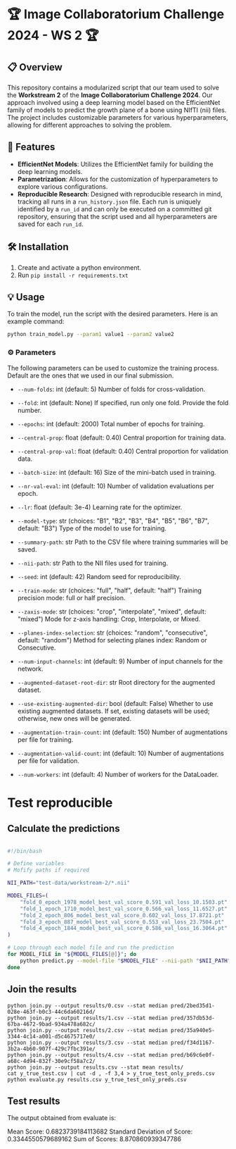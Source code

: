#  🏆 Image Collaboratorium Challenge 2024 - WS 2 🏆

## 📋 Overview

This repository contains a modularized script that our team used to solve the **Workstream 2** of the **Image Collaboratorium Challenge 2024**. Our approach involved using a deep learning model based on the EfficientNet family of models to predict the growth plane of a bone using NIfTI (nii) files. The project includes customizable parameters for various hyperparameters, allowing for different approaches to solving the problem.

## 🌟 Features
- **EfficientNet Models**: Utilizes the EfficientNet family for building the deep learning models.
- **Parametrization**: Allows for the customization of hyperparameters to explore various configurations.
- **Reproducible Research**: Designed with reproducible research in mind, tracking all runs in a `run_history.json` file. Each run is uniquely identified by a `run_id` and can only be executed on a committed git repository, ensuring that the script used and all hyperparameters are saved for each `run_id`.

## 🛠️ Installation

1. Create and activate a python environment.
2. Run `pip install -r requirements.txt`

## 💡 Usage
To train the model, run the script with the desired parameters. Here is an example command:
```bash
python train_model.py --param1 value1 --param2 value2
````

### ⚙️ Parameters

The following parameters can be used to customize the training process. Default are the ones that we used in our final submission.

- `--num-folds`: int (default: 5)
Number of folds for cross-validation.

- `--fold`: int (default: None)
If specified, run only one fold. Provide the fold number.

- `--epochs`: int (default: 2000)
Total number of epochs for training.

- `--central-prop`: float (default: 0.40)
Central proportion for training data.

- `--central-prop-val`: float (default: 0.40)
Central proportion for validation data.

- `--batch-size`: int (default: 16)
Size of the mini-batch used in training.

- `--nr-val-eval`: int (default: 10)
Number of validation evaluations per epoch.

- `--lr`: float (default: 3e-4)
Learning rate for the optimizer.

- `--model-type`: str (choices: "B1", "B2", "B3", "B4", "B5", "B6", "B7", default: "B3")
Type of the model to use for training.

- `--summary-path`: str 
Path to the CSV file where training summaries will be saved.

- `--nii-path`: str 
Path to the NII files used for training.

- `--seed`: int (default: 42)
Random seed for reproducibility.

- `--train-mode`: str (choices: "full", "half", default: "half")
Training precision mode: full or half precision.

- `--zaxis-mode`: str (choices: "crop", "interpolate", "mixed", default: "mixed")
Mode for z-axis handling: Crop, Interpolate, or Mixed.

- `--planes-index-selection`: str (choices: "random", "consecutive", default: "random")
Method for selecting planes index: Random or Consecutive.

- `--num-input-channels`: int (default: 9)
Number of input channels for the network.

- `--augmented-dataset-root-dir`: str 
Root directory for the augmented dataset.

- `--use-existing-augmented-dir`: bool (default: False)
Whether to use existing augmented datasets. If set, existing datasets will be used; otherwise, new ones will be generated.

- `--augmentation-train-count`: int (default: 150)
Number of augmentations per file for training.

- `--augmentation-valid-count`: int (default: 10)
Number of augmentations per file for validation.

- `--num-workers`: int (default: 4)
Number of workers for the DataLoader.


# Test reproducible

## Calculate the predictions

```bash

#!/bin/bash

# Define variables
# Mofify paths if required

NII_PATH="test-data/workstream-2/*.nii"

MODEL_FILES=(
    "fold_0_epoch_1978_model_best_val_score_0.591_val_loss_10.1503.pt"
    "fold_1_epoch_1710_model_best_val_score_0.566_val_loss_11.6527.pt"
    "fold_2_epoch_806_model_best_val_score_0.602_val_loss_17.8721.pt"
    "fold_3_epoch_887_model_best_val_score_0.553_val_loss_23.7504.pt"
    "fold_4_epoch_1844_model_best_val_score_0.586_val_loss_16.3064.pt"
)

# Loop through each model file and run the prediction
for MODEL_FILE in "${MODEL_FILES[@]}"; do
    python predict.py --model-file "$MODEL_FILE" --nii-path "$NII_PATH" --nr-val-eval 3
done

```

## Join the results

```
python join.py --output results/0.csv --stat median pred/2bed35d1-028e-463f-b0c3-44c6da60216d/
python join.py --output results/1.csv --stat median pred/357db53d-67ba-4672-9bad-934a478a682c/
python join.py --output results/2.csv --stat median pred/35a940e5-3344-4c14-a001-d5c4675717e0/
python join.py --output results/3.csv --stat median pred/f34d1167-3b2a-4b60-907f-429c7fbc391e/
python join.py --output results/4.csv --stat median pred/b69c6e0f-a68c-4d94-832f-30e9cf58a7c2/
python join.py --output results.csv --stat mean results/
cat y_true_test.csv | cut -d , -f 3,4 > y_true_test_only_preds.csv
python evaluate.py results.csv y_true_test_only_preds.csv 
```

## Test results

The output obtained from evaluate is:

Mean Score: 0.6823739184113682
Standard Deviation of Score: 0.3344550579689162
Sum of Scores: 8.870860939347786
